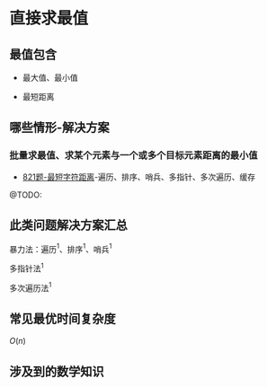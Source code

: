 # 直接求最值

## 最值包含

+ 最大值、最小值

+ 最短距离

## 哪些情形-解决方案

### 批量求最值、求某个元素与一个或多个目标元素距离的最小值

+ [821题-最短字符距离](./821题-最短字符距离)-遍历、排序、哨兵、多指针、多次遍历、缓存

@TODO:

## 此类问题解决方案汇总

暴力法：遍历$^1$、排序$^1$、哨兵$^1$

多指针法$^1$

多次遍历法$^1$

## 常见最优时间复杂度

$O(n)$

## 涉及到的数学知识

